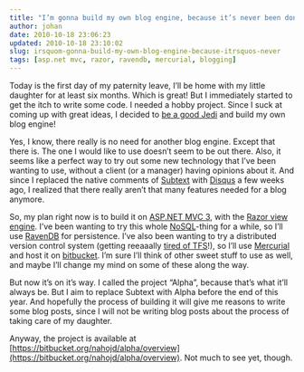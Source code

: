 ```yaml
---
title: "I’m gonna build my own blog engine, because it’s never been done before, or maybe I can just do it better!"
author: johan
date: 2010-10-18 23:06:23
updated: 2010-10-18 23:10:02
slug: irsquom-gonna-build-my-own-blog-engine-because-itrsquos-never
tags: [asp.net mvc, razor, ravendb, mercurial, blogging]
---
```


Today is the first day of my paternity leave, I’ll be home with my little daughter for at least six months. Which is great! But I immediately started to get the itch to write some code. I needed a hobby project. Since I suck at coming up with great ideas, I decided to [be a good Jedi](http://blog.wekeroad.com/blog/be-a-good-jedi-build-your-own-blog/) and build my own blog engine!

Yes, I know, there really is no need for another blog engine. Except that there is. The one I would like to use doesn’t seem to be out there. Also, it seems like a perfect way to try out some new technology that I’ve been wanting to use, without a client (or a manager) having opinions about it. And since I replaced the native comments of [Subtext](http://subtextproject.com/) with [Disqus](http://disqus.com/) a few weeks ago, I realized that there really aren’t that many features needed for a blog anymore.

So, my plan right now is to build it on [ASP.NET MVC 3](http://www.asp.net/mvc/mvc3), with the [Razor view engine](http://weblogs.asp.net/scottgu/archive/2010/07/02/introducing-razor.aspx). I’ve been wanting to try this whole [NoSQL](http://en.wikipedia.org/wiki/NoSQL)-thing for a while, so I’ll use [RavenDB](http://ravendb.net/) for persistence. I’ve also been wanting to try a distributed version control system (getting reeaaally [tired of TFS](http://www.nearinfinity.com/blogs/joe_ferner/why_i_dislike_tfs_-_team_found.html)!), so I’ll use [Mercurial](http://mercurial.selenic.com/) and host it on [bitbucket](http://bitbucket.org/). I’m sure I’ll think of other sweet stuff to use as well, and maybe I’ll change my mind on some of these along the way.

But now it’s on it’s way. I called the project “Alpha”, because that’s what it’ll always be. But I aim to replace Subtext with Alpha before the end of this year. And hopefully the process of building it will give me reasons to write some blog posts, since I will not be writing blog posts about the process of taking care of my daughter.

Anyway, the project is available at [https://bitbucket.org/nahojd/alpha/overview](https://bitbucket.org/nahojd/alpha/overview). Not much to see yet, though.
